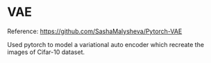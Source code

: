 # VAE

Reference: https://github.com/SashaMalysheva/Pytorch-VAE

Used pytorch to model a variational auto encoder which recreate the images of Cifar-10 dataset.
